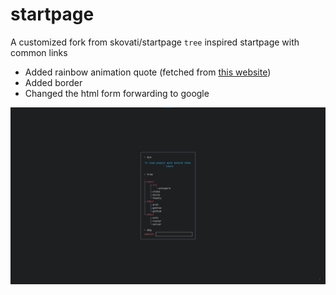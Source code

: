 # startpage

A customized fork from skovati/startpage ```tree``` inspired startpage with common links

- Added rainbow animation quote (fetched from [this website](https://github.com/lukePeavey/quotable))
- Added border
- Changed the html form forwarding to google

![Screenshot](scrot.png)
